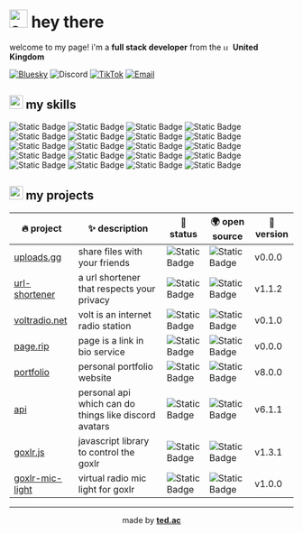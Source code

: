 # <img height="32" alt="cat dance" src="https://emojis.slackmojis.com/emojis/images/1643514853/8661/fast_meow_party.gif?1643514853"> hey there

welcome to my page! i'm a **full stack developer** from the <img height="13" alt="uk flag" src="https://cdn-icons-png.flaticon.com/512/197/197374.png"> **United Kingdom**

<div>
  <a href="https://bsky.app/profile/ted.ac"><img alt="Bluesky" src="https://img.shields.io/badge/@ted.ac-0285FF?style=flat-square&logo=bluesky&logoColor=ffffff"></a>
  <img alt="Discord" src="https://img.shields.io/badge/@t3d.uk-5865F2?style=flat-square&logo=discord&logoColor=ffffff">
  <a href="https://tiktok.com/@t3d.uk"><img alt="TikTok" src="https://img.shields.io/badge/@t3d.uk-000000?style=flat-square&logo=tiktok&logoColor=ffffff"></a>
  <a href="mailto:hi@ted.ac"><img alt="Email" src="https://img.shields.io/badge/hi@ted.ac-EA4335?style=flat-square&logo=gmail&logoColor=ffffff"></a>
</div>

## <img height="24" alt="cat nerd" src="https://emojis.slackmojis.com/emojis/images/1643516247/22769/meow_nerd2.png?1643516247"> my skills

<p>
  <img alt="Static Badge" src="https://img.shields.io/badge/vscode-007ACC?style=flat-square&logo=visualstudiocode&logoColor=ffffff">
  <img alt="Static Badge" src="https://img.shields.io/badge/windows-0078D4?style=flat-square&logo=windows&logoColor=ffffff">
  <img alt="Static Badge" src="https://img.shields.io/badge/typescript-3178C6?style=flat-square&logo=typescript&logoColor=ffffff">
  <img alt="Static Badge" src="https://img.shields.io/badge/css-1572B6?style=flat-square&logo=css3&logoColor=ffffff">
  <img alt="Static Badge" src="https://img.shields.io/badge/tailwind-06B6D4?style=flat-square&logo=tailwindcss&logoColor=ffffff">
  <img alt="Static Badge" src="https://img.shields.io/badge/react-61DAFB?style=flat-square&logo=react&logoColor=000000">
  <img alt="Static Badge" src="https://img.shields.io/badge/insomnia-4000BF?style=flat-square&logo=insomnia&logoColor=ffffff">
  <img alt="Static Badge" src="https://img.shields.io/badge/arc-FCBFBD?style=flat-square&logo=arc&logoColor=000000">
  <img alt="Static Badge" src="https://img.shields.io/badge/npm-CB3837?style=flat-square&logo=npm&logoColor=ffffff">
  <img alt="Static Badge" src="https://img.shields.io/badge/adobe-DA1F26?style=flat-square&logo=adobe&logoColor=ffffff">
  <img alt="Static Badge" src="https://img.shields.io/badge/html-E34F26?style=flat-square&logo=html5&logoColor=ffffff">
  <img alt="Static Badge" src="https://img.shields.io/badge/git-F05032?style=flat-square&logo=git&logoColor=ffffff">
  <img alt="Static Badge" src="https://img.shields.io/badge/figma-F24E1E?style=flat-square&logo=figma&logoColor=ffffff">
  <img alt="Static Badge" src="https://img.shields.io/badge/cloudflare-F38020?style=flat-square&logo=cloudflare&logoColor=ffffff">
  <img alt="Static Badge" src="https://img.shields.io/badge/javascript-F7DF1E?style=flat-square&logo=javascript&logoColor=000000">
  <img alt="Static Badge" src="https://img.shields.io/badge/node.js-339933?style=flat-square&logo=node.js&logoColor=ffffff">
  <img alt="Static Badge" src="https://img.shields.io/badge/github-181717?style=flat-square&logo=github&logoColor=ffffff">
  <img alt="Static Badge" src="https://img.shields.io/badge/next.js-000000?style=flat-square&logo=next.js&logoColor=ffffff">
  <img alt="Static Badge" src="https://img.shields.io/badge/vercel-000000?style=flat-square&logo=vercel&logoColor=ffffff">
  <img alt="Static Badge" src="https://img.shields.io/badge/macos-000000?style=flat-square&logo=apple&logoColor=ffffff">
</p>

## <img height="24" alt="cat nerd" src="https://emojis.slackmojis.com/emojis/images/1643515023/10521/meow_code.gif?1643515023"> my projects

| 🔥 project | ✨ description | 🚦 status | 🌍 open source | 🌿 version |
| - | - | - | - | - |
| [uploads.gg](https://uploads.gg) | share files with your friends | <img alt="Static Badge" src="https://img.shields.io/badge/in%20development-orange?style=flat-square"> | <img alt="Static Badge" src="https://img.shields.io/badge/closed%20source-red?style=flat-square"> | v0.0.0 |
| [url-shortener](https://github.com/ellipse-software/url-shortener) | a url shortener that respects your privacy | <img alt="Static Badge" src="https://img.shields.io/badge/operational-green?style=flat-square"> | <img alt="Static Badge" src="https://img.shields.io/badge/open%20source-green?style=flat-square"> | v1.1.2 |
| [voltradio.net](https://voltradio.net) | volt is an internet radio station |  <img alt="Static Badge" src="https://img.shields.io/badge/not%20operational-red?style=flat-square"> | <img alt="Static Badge" src="https://img.shields.io/badge/closed%20source-red?style=flat-square"> | v0.1.0 |
| [page.rip](https://page.rip) | page is a link in bio service | <img alt="Static Badge" src="https://img.shields.io/badge/in%20development-orange?style=flat-square"> | <img alt="Static Badge" src="https://img.shields.io/badge/closed%20source-red?style=flat-square"> | v0.0.0 |
| [portfolio](https://t3d.uk) | personal portfolio website | <img alt="Static Badge" src="https://img.shields.io/badge/operational-green?style=flat-square"> | <img alt="Static Badge" src="https://img.shields.io/badge/closed%20source-red?style=flat-square"> | v8.0.0 |
| [api](https://api.t3d.uk) | personal api which can do things like discord avatars | <img alt="Static Badge" src="https://img.shields.io/badge/beta-yellow?style=flat-square"> | <img alt="Static Badge" src="https://img.shields.io/badge/closed%20source-red?style=flat-square"> | v6.1.1 |
| [goxlr.js](https://github.com/t3duk/goxlr-js) | javascript library to control the goxlr | <img alt="Static Badge" src="https://img.shields.io/badge/operational-green?style=flat-square"> | <img alt="Static Badge" src="https://img.shields.io/badge/open%20source-green?style=flat-square"> | v1.3.1 |
| [goxlr-mic-light](https://github.com/t3duk/goxlr-mic-light) | virtual radio mic light for goxlr | <img alt="Static Badge" src="https://img.shields.io/badge/operational-green?style=flat-square"> | <img alt="Static Badge" src="https://img.shields.io/badge/open%20source-green?style=flat-square"> | v1.0.0 |

---

<p align="center">made by <a href="https://t3d.uk"><b>ted.ac</b></a>
